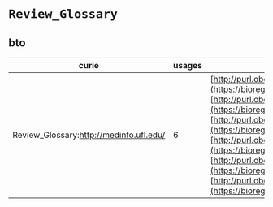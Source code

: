 # `Review_Glossary`
## bto
| curie                                   |   usages | nodes                                                                                                                                                                                                                                                                                                                                                                                                                                                                                                                                                                                                                                                                                                |
|-----------------------------------------|----------|------------------------------------------------------------------------------------------------------------------------------------------------------------------------------------------------------------------------------------------------------------------------------------------------------------------------------------------------------------------------------------------------------------------------------------------------------------------------------------------------------------------------------------------------------------------------------------------------------------------------------------------------------------------------------------------------------|
| Review_Glossary:http://medinfo.ufl.edu/ |        6 | [http://purl.obolibrary.org/obo/BTO:0000411](https://bioregistry.io/http://purl.obolibrary.org/obo/BTO:0000411), [http://purl.obolibrary.org/obo/BTO:0000419](https://bioregistry.io/http://purl.obolibrary.org/obo/BTO:0000419), [http://purl.obolibrary.org/obo/BTO:0001697](https://bioregistry.io/http://purl.obolibrary.org/obo/BTO:0001697), [http://purl.obolibrary.org/obo/BTO:0003454](https://bioregistry.io/http://purl.obolibrary.org/obo/BTO:0003454), [http://purl.obolibrary.org/obo/BTO:0003455](https://bioregistry.io/http://purl.obolibrary.org/obo/BTO:0003455), [http://purl.obolibrary.org/obo/BTO:0003456](https://bioregistry.io/http://purl.obolibrary.org/obo/BTO:0003456) |
